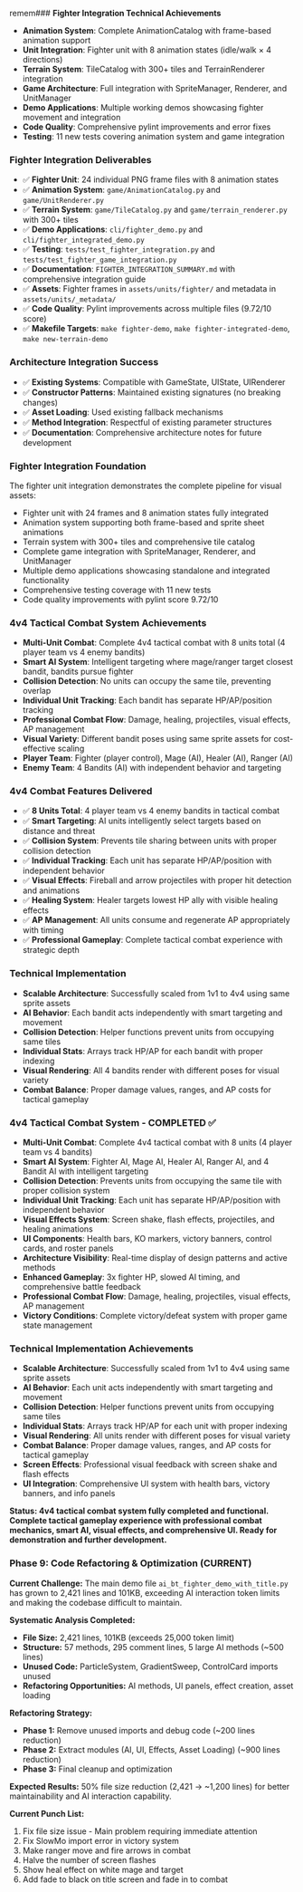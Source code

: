 remem### **Fighter Integration Technical Achievements**
- **Animation System**: Complete AnimationCatalog with frame-based animation support
- **Unit Integration**: Fighter unit with 8 animation states (idle/walk × 4 directions)
- **Terrain System**: TileCatalog with 300+ tiles and TerrainRenderer integration
- **Game Architecture**: Full integration with SpriteManager, Renderer, and UnitManager
- **Demo Applications**: Multiple working demos showcasing fighter movement and integration
- **Code Quality**: Comprehensive pylint improvements and error fixes
- **Testing**: 11 new tests covering animation system and game integration

### **Fighter Integration Deliverables**
- ✅ **Fighter Unit**: 24 individual PNG frame files with 8 animation states
- ✅ **Animation System**: `game/AnimationCatalog.py` and `game/UnitRenderer.py`
- ✅ **Terrain System**: `game/TileCatalog.py` and `game/terrain_renderer.py` with 300+ tiles
- ✅ **Demo Applications**: `cli/fighter_demo.py` and `cli/fighter_integrated_demo.py`
- ✅ **Testing**: `tests/test_fighter_integration.py` and `tests/test_fighter_game_integration.py`
- ✅ **Documentation**: `FIGHTER_INTEGRATION_SUMMARY.md` with comprehensive integration guide
- ✅ **Assets**: Fighter frames in `assets/units/fighter/` and metadata in `assets/units/_metadata/`
- ✅ **Code Quality**: Pylint improvements across multiple files (9.72/10 score)
- ✅ **Makefile Targets**: `make fighter-demo`, `make fighter-integrated-demo`, `make new-terrain-demo`

### **Architecture Integration Success**
- ✅ **Existing Systems**: Compatible with GameState, UIState, UIRenderer
- ✅ **Constructor Patterns**: Maintained existing signatures (no breaking changes)
- ✅ **Asset Loading**: Used existing fallback mechanisms
- ✅ **Method Integration**: Respectful of existing parameter structures
- ✅ **Documentation**: Comprehensive architecture notes for future development

### **Fighter Integration Foundation**
The fighter unit integration demonstrates the complete pipeline for visual assets:
- Fighter unit with 24 frames and 8 animation states fully integrated
- Animation system supporting both frame-based and sprite sheet animations
- Terrain system with 300+ tiles and comprehensive tile catalog
- Complete game integration with SpriteManager, Renderer, and UnitManager
- Multiple demo applications showcasing standalone and integrated functionality
- Comprehensive testing coverage with 11 new tests
- Code quality improvements with pylint score 9.72/10

### **4v4 Tactical Combat System Achievements**
- **Multi-Unit Combat**: Complete 4v4 tactical combat with 8 units total (4 player team vs 4 enemy bandits)
- **Smart AI System**: Intelligent targeting where mage/ranger target closest bandit, bandits pursue fighter
- **Collision Detection**: No units can occupy the same tile, preventing overlap
- **Individual Unit Tracking**: Each bandit has separate HP/AP/position tracking
- **Professional Combat Flow**: Damage, healing, projectiles, visual effects, AP management
- **Visual Variety**: Different bandit poses using same sprite assets for cost-effective scaling
- **Player Team**: Fighter (player control), Mage (AI), Healer (AI), Ranger (AI)
- **Enemy Team**: 4 Bandits (AI) with independent behavior and targeting

### **4v4 Combat Features Delivered**
- ✅ **8 Units Total**: 4 player team vs 4 enemy bandits in tactical combat
- ✅ **Smart Targeting**: AI units intelligently select targets based on distance and threat
- ✅ **Collision System**: Prevents tile sharing between units with proper collision detection
- ✅ **Individual Tracking**: Each unit has separate HP/AP/position with independent behavior
- ✅ **Visual Effects**: Fireball and arrow projectiles with proper hit detection and animations
- ✅ **Healing System**: Healer targets lowest HP ally with visible healing effects
- ✅ **AP Management**: All units consume and regenerate AP appropriately with timing
- ✅ **Professional Gameplay**: Complete tactical combat experience with strategic depth

### **Technical Implementation**
- **Scalable Architecture**: Successfully scaled from 1v1 to 4v4 using same sprite assets
- **AI Behavior**: Each bandit acts independently with smart targeting and movement
- **Collision Detection**: Helper functions prevent units from occupying same tiles
- **Individual Stats**: Arrays track HP/AP for each bandit with proper indexing
- **Visual Rendering**: All 4 bandits render with different poses for visual variety
- **Combat Balance**: Proper damage values, ranges, and AP costs for tactical gameplay

### **4v4 Tactical Combat System - COMPLETED ✅**
- **Multi-Unit Combat**: Complete 4v4 tactical combat with 8 units (4 player team vs 4 bandits)
- **Smart AI System**: Fighter AI, Mage AI, Healer AI, Ranger AI, and 4 Bandit AI with intelligent targeting
- **Collision Detection**: Prevents units from occupying the same tile with proper collision system
- **Individual Unit Tracking**: Each unit has separate HP/AP/position with independent behavior
- **Visual Effects System**: Screen shake, flash effects, projectiles, and healing animations
- **UI Components**: Health bars, KO markers, victory banners, control cards, and roster panels
- **Architecture Visibility**: Real-time display of design patterns and active methods
- **Enhanced Gameplay**: 3x fighter HP, slowed AI timing, and comprehensive battle feedback
- **Professional Combat Flow**: Damage, healing, projectiles, visual effects, AP management
- **Victory Conditions**: Complete victory/defeat system with proper game state management

### **Technical Implementation Achievements**
- **Scalable Architecture**: Successfully scaled from 1v1 to 4v4 using same sprite assets
- **AI Behavior**: Each unit acts independently with smart targeting and movement
- **Collision Detection**: Helper functions prevent units from occupying same tiles
- **Individual Stats**: Arrays track HP/AP for each unit with proper indexing
- **Visual Rendering**: All units render with different poses for visual variety
- **Combat Balance**: Proper damage values, ranges, and AP costs for tactical gameplay
- **Screen Effects**: Professional visual feedback with screen shake and flash effects
- **UI Integration**: Comprehensive UI system with health bars, victory banners, and info panels

**Status: 4v4 tactical combat system fully completed and functional. Complete tactical gameplay experience with professional combat mechanics, smart AI, visual effects, and comprehensive UI. Ready for demonstration and further development.**

### **Phase 9: Code Refactoring & Optimization (CURRENT)**
**Current Challenge:** The main demo file `ai_bt_fighter_demo_with_title.py` has grown to 2,421 lines and 101KB, exceeding AI interaction token limits and making the codebase difficult to maintain.

**Systematic Analysis Completed:**
- **File Size:** 2,421 lines, 101KB (exceeds 25,000 token limit)
- **Structure:** 57 methods, 295 comment lines, 5 large AI methods (~500 lines)
- **Unused Code:** ParticleSystem, GradientSweep, ControlCard imports unused
- **Refactoring Opportunities:** AI methods, UI panels, effect creation, asset loading

**Refactoring Strategy:**
- **Phase 1:** Remove unused imports and debug code (~200 lines reduction)
- **Phase 2:** Extract modules (AI, UI, Effects, Asset Loading) (~900 lines reduction)
- **Phase 3:** Final cleanup and optimization

**Expected Results:** 50% file size reduction (2,421 → ~1,200 lines) for better maintainability and AI interaction capability.

**Current Punch List:**
1. Fix file size issue - Main problem requiring immediate attention
2. Fix SlowMo import error in victory system
3. Make ranger move and fire arrows in combat
4. Halve the number of screen flashes
5. Show heal effect on white mage and target
6. Add fade to black on title screen and fade in to combat
